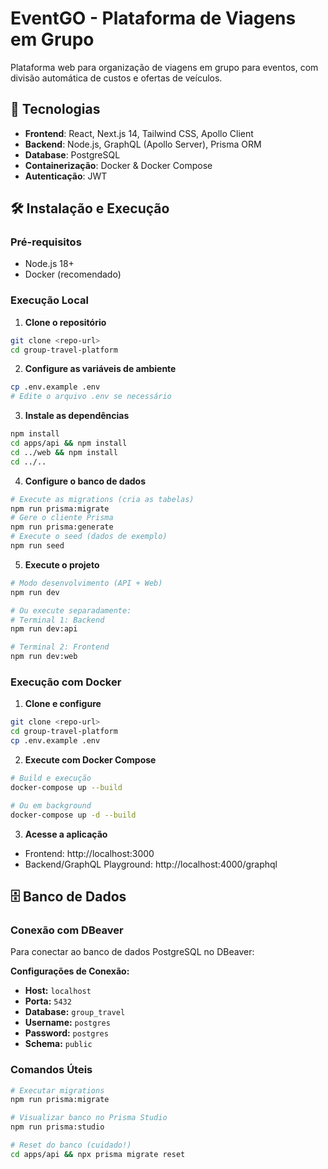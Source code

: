 # EventGO - Plataforma de Viagens em Grupo

Plataforma web para organização de viagens em grupo para eventos, com divisão automática de custos e ofertas de veículos.

## 🚀 Tecnologias

- **Frontend**: React, Next.js 14, Tailwind CSS, Apollo Client
- **Backend**: Node.js, GraphQL (Apollo Server), Prisma ORM
- **Database**: PostgreSQL
- **Containerização**: Docker & Docker Compose
- **Autenticação**: JWT

## 🛠️ Instalação e Execução

### Pré-requisitos

- Node.js 18+
- Docker (recomendado)

### Execução Local

1. **Clone o repositório**

```bash
git clone <repo-url>
cd group-travel-platform
```

2. **Configure as variáveis de ambiente**

```bash
cp .env.example .env
# Edite o arquivo .env se necessário
```

3. **Instale as dependências**

```bash
npm install
cd apps/api && npm install
cd ../web && npm install
cd ../..
```

4. **Configure o banco de dados**

```bash
# Execute as migrations (cria as tabelas)
npm run prisma:migrate
# Gere o cliente Prisma
npm run prisma:generate
# Execute o seed (dados de exemplo)
npm run seed
```

5. **Execute o projeto**

```bash
# Modo desenvolvimento (API + Web)
npm run dev

# Ou execute separadamente:
# Terminal 1: Backend
npm run dev:api

# Terminal 2: Frontend
npm run dev:web
```

### Execução com Docker

1. **Clone e configure**

```bash
git clone <repo-url>
cd group-travel-platform
cp .env.example .env
```

2. **Execute com Docker Compose**

```bash
# Build e execução
docker-compose up --build

# Ou em background
docker-compose up -d --build
```

3. **Acesse a aplicação**

- Frontend: http://localhost:3000
- Backend/GraphQL Playground: http://localhost:4000/graphql

## 🗄️ Banco de Dados

### Conexão com DBeaver

Para conectar ao banco de dados PostgreSQL no DBeaver:

**Configurações de Conexão:**

- **Host:** `localhost`
- **Porta:** `5432`
- **Database:** `group_travel`
- **Username:** `postgres`
- **Password:** `postgres`
- **Schema:** `public`

### Comandos Úteis

```bash
# Executar migrations
npm run prisma:migrate

# Visualizar banco no Prisma Studio
npm run prisma:studio

# Reset do banco (cuidado!)
cd apps/api && npx prisma migrate reset
```
